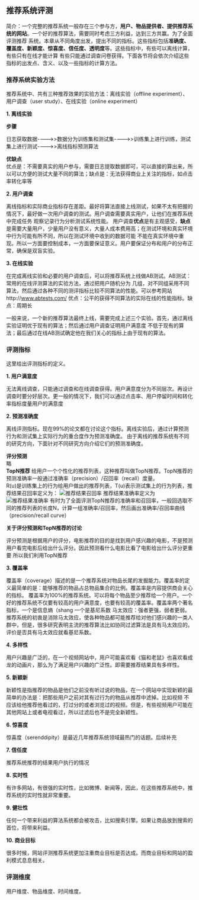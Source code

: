 ## 推荐系统评测
简介：一个完整的推荐系统一般存在三个参与方，**用户、物品提供者、提供推荐系统的网站**。一个好的推荐算法，需要同时考虑三方利益，达到三方共赢。为了全面评测推荐
系统。本章从不同角度出发，提出不同的指标。这些指标包括**准确度、覆盖度、新颖度、惊喜度、信任度、透明度**等。这些指标中，有些可以离线计算，有些只有在线才能计算
有些只能通过调查问卷获得。下面各节将会依次介绍这些指标的出发点、含义、以及一些指标的计算方法。

### 推荐系统实验方法
推荐系统中、共有三种推荐效果的实验方法：离线实验（offline experiment）、用户调查（user study）、在线实验（online experiment）

**1. 离线实验**

**步骤**

日志获取数据---->>数据分为训练集和测试集---->>训练集上进行训练，测试集上进行测试---->>离线指标预测算法

**优缺点**                                     
优点是：不需要真实的用户参与，需要日志提取数据即可，可以直接的算出来，所以可以方便的测试大量不同的算法；缺点是：无法获得商业上关注的指标，如点击率转化率等

**2. 用户调查**    

离线指标和实际商业指标存在差距。最好将算法直接上线测试，如果不太有把握的情况下，最好做一次用户调查的测试。用户调查需要真实用户，让他们在推荐系统中完成任务
观察记录行为分析测试系统性能。
用户调查**优点**是有主观感受，**缺点**是需要大量用户，少量用户没有意义，大量人成本费用高；在测试环境和真实环境中行为可能有所不同，所以在测试环境中收到的数据可能
不能在真实环境中重现。所以一方面要控制成本，一方面要保证意义。用户要保证分布和用户的分布正常，确保是双盲实验。

**3. 在线实验** 

在完成离线实验和必要的用户调查后，可以将推荐系统上线做AB测试。AB测试：常用的在线评测算法的实验方法，通过把用户随机分为
几组，对不同组采用不同算法，然后通过各种不同的测评指标比较不同算法的性能。可以参考网站http://www.abtests.com/
优点：公平的获得不同算法的实际在线的性能指标。缺点：周期长

一般来说，一个新的推荐算法最终上线，需要完成上述三个实验。首先，通过离线实验证明优于现有的算法；然后通过用户调查证明用户满意度
不低于现有的算法；最后通过在线AB测试确定他在我们关心的指标上由于现有的算法。

### 评测指标
这里给出评测指标的定义。                             

**1. 用户满意度**     

 无法离线调查，只能通过调查和在线调查获得。用户满意度分为不同层次。再设计调查时要分好层次。更一般的情况下，我们可以通过点击率、用户停留时间和转化率指标度量用户的满意度                        
 
 **2. 预测准确度**
 
 离线评测指标。现在99%的论文都在讨论这个指标。离线实验后，通过计算预测行为和测试集上实际行为的重合度作为预测准确度。
 由于离线的推荐系统有不同的研究方向，下面针对不同研究方向介绍它们的预测准确度。
 
 **评分预测**                
 略                       
 **TopN推荐**
 给用户一个个性化的推荐列表，这种推荐叫做TopN推荐。TopN推荐的预测准确率一般通过准确率（precision）/召回率（recall）度量。                     
 R(u)是训练集上的行为给用户做出的推荐列表，T(u)表示测试集上的行为列表，推荐结果召回率定义为：
 ![推荐结果召回率]()
 推荐结果准确率定义为       
  ![推荐结果准确率]()
  有时为了全面评测TopN推荐的准确率和召回率，一般回选取不同的推荐列表的长度N，计算一组准确率/召回率，然后画出准确率/召回率曲线（precision/recall curve）
  
 **关于评分预测和TopN推荐的讨论**
 
   评分预测是根据用户的评分，电影推荐的目的是找到用户感兴趣的电影，不是预测用户看完电影后给出什么评分。因此预测看什么电影比看了电影给出什么评分更重要
   所以我们利用TopN推荐
   
  **3. 覆盖率**
   
  覆盖率（coverage）描述的是一个推荐系统对物品长尾的发掘能力。覆盖率的定义最简单的是：能够推荐的物品占总物品集合的比例。覆盖率是内容提供商会关心的指标。
  覆盖率为100%的推荐系统。可以将每个物品至少推荐给一个用户。一个好的推荐系统不仅要有较高的用户满意度，也要有较高的覆盖率。覆盖率两个著名指标，一个是信息熵（shang
  一个是基尼系数
  马太效应：强者更强，弱者更弱。推荐系统的初衷是消除马太效应，使各种物品都可能推荐给对他们感兴趣的一类人群中，但是，很多研究表明主流的推荐算法比如协同过滤算法是具有马太效应的。
  评价是否具有马太效应就看基尼系数。
  
**4. 多样性**
    
用户兴趣是广泛的，在一个视频网站中，用户可能喜欢看《猫和老鼠》也喜欢看成龙的动画片，那么为了满足用户兴趣的广泛性。即需要推荐结果具有多样性。
    
**5. 新颖新**
    
  新颖性是指推荐的物品是他们之前没有听过说的物品，在一个网站中实现新颖的最简单的办法是：把那些用户之前对其有过行为的物品从推荐中滤掉。比如视频
  不应该给他推荐他看过的，打过分的或者浏览过的视频。但是，有些视频用户可能在其他网站上或者电视看过，所以过滤后也不是完全新颖性。

**6. 惊喜度**
    
惊喜度（serenddipity）是最近几年推荐系统领域最热门的话题。后续补充
    
**7. 信任度**
     
推荐系统推荐的结果用户执行的情况
     
**8. 实时性**
      
有许多网站，有很强的实时性，比如微博、新闻等，因此，在这些推荐系统中，推荐系统的实时性就非常重要。
      
**9. 健壮性**

 任何一个带来利益的算法系统都会被攻击，比如搜索引擎。如果让商品放到搜索的首位，将带来利益。

**10. 商业目标**

很多时候，网站评测推荐系统更加注重商业目标是否达成。而商业目标和网站的盈利模式息息相关。
        
        
 ### 评测维度
 用户维度、物品维度、时间维度。
